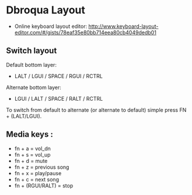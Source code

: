 # Dbroqua Layout

*   Online keyboard layout editor: http://www.keyboard-layout-editor.com/#/gists/78eaf35e80bb714eea80cb4049dedb01

## Switch layout

Default bottom layer:

* LALT / LGUI / SPACE / RGUI / RCTRL

Alternate bottom layer:

* LGUI / LALT / SPACE / RALT / RCTRL

To switch from default to alternate (or alternate to default) simple press FN + (LALT/LGUI).


## Media keys :

* fn + a = vol_dn
* fn + s = vol_up
* fn + d = mute
* fn + z = previous song
* fn + x = play/pause
* fn + c = next song
* fn + (RGUI/RALT) = stop
